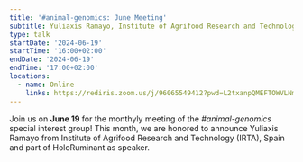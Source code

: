 ```yaml
---
title: '#animal-genomics: June Meeting'
subtitle: Yuliaxis Ramayo, Institute of Agrifood Research and Technology (IRTA), Spain
type: talk
startDate: '2024-06-19'
startTime: '16:00+02:00'
endDate: '2024-06-19'
endTime: '17:00+02:00'
locations:
  - name: Online
    links: https://rediris.zoom.us/j/96065549412?pwd=L2txanpQMEFTOWVLNmtIZyt6M3NnUT09
---
```


Join us on **June 19** for the monthyly meeting of the _#animal-genomics_ special interest group!
This month, we are honored to announce Yuliaxis Ramayo from Institute of Agrifood Research and Technology (IRTA), Spain and part of HoloRuminant as speaker.
